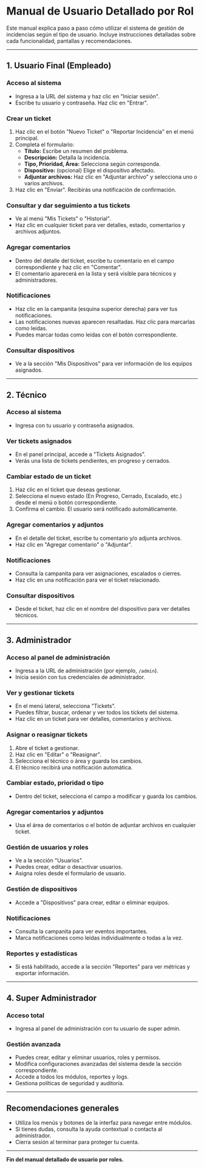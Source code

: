 # Manual de Usuario Detallado por Rol

Este manual explica paso a paso cómo utilizar el sistema de gestión de incidencias según el tipo de usuario. Incluye instrucciones detalladas sobre cada funcionalidad, pantallas y recomendaciones.

---

## 1. Usuario Final (Empleado)

### Acceso al sistema
- Ingresa a la URL del sistema y haz clic en "Iniciar sesión".
- Escribe tu usuario y contraseña. Haz clic en "Entrar".

### Crear un ticket
1. Haz clic en el botón "Nuevo Ticket" o "Reportar Incidencia" en el menú principal.
2. Completa el formulario:
   - **Título:** Escribe un resumen del problema.
   - **Descripción:** Detalla la incidencia.
   - **Tipo, Prioridad, Área:** Selecciona según corresponda.
   - **Dispositivo:** (opcional) Elige el dispositivo afectado.
   - **Adjuntar archivos:** Haz clic en "Adjuntar archivo" y selecciona uno o varios archivos.
3. Haz clic en "Enviar". Recibirás una notificación de confirmación.

### Consultar y dar seguimiento a tus tickets
- Ve al menú "Mis Tickets" o "Historial".
- Haz clic en cualquier ticket para ver detalles, estado, comentarios y archivos adjuntos.

### Agregar comentarios
- Dentro del detalle del ticket, escribe tu comentario en el campo correspondiente y haz clic en "Comentar".
- El comentario aparecerá en la lista y será visible para técnicos y administradores.

### Notificaciones
- Haz clic en la campanita (esquina superior derecha) para ver tus notificaciones.
- Las notificaciones nuevas aparecen resaltadas. Haz clic para marcarlas como leídas.
- Puedes marcar todas como leídas con el botón correspondiente.

### Consultar dispositivos
- Ve a la sección "Mis Dispositivos" para ver información de los equipos asignados.

---

## 2. Técnico

### Acceso al sistema
- Ingresa con tu usuario y contraseña asignados.

### Ver tickets asignados
- En el panel principal, accede a "Tickets Asignados".
- Verás una lista de tickets pendientes, en progreso y cerrados.

### Cambiar estado de un ticket
1. Haz clic en el ticket que deseas gestionar.
2. Selecciona el nuevo estado (En Progreso, Cerrado, Escalado, etc.) desde el menú o botón correspondiente.
3. Confirma el cambio. El usuario será notificado automáticamente.

### Agregar comentarios y adjuntos
- En el detalle del ticket, escribe tu comentario y/o adjunta archivos.
- Haz clic en "Agregar comentario" o "Adjuntar".

### Notificaciones
- Consulta la campanita para ver asignaciones, escalados o cierres.
- Haz clic en una notificación para ver el ticket relacionado.

### Consultar dispositivos
- Desde el ticket, haz clic en el nombre del dispositivo para ver detalles técnicos.

---

## 3. Administrador

### Acceso al panel de administración
- Ingresa a la URL de administración (por ejemplo, `/admin`).
- Inicia sesión con tus credenciales de administrador.

### Ver y gestionar tickets
- En el menú lateral, selecciona "Tickets".
- Puedes filtrar, buscar, ordenar y ver todos los tickets del sistema.
- Haz clic en un ticket para ver detalles, comentarios y archivos.

### Asignar o reasignar tickets
1. Abre el ticket a gestionar.
2. Haz clic en "Editar" o "Reasignar".
3. Selecciona el técnico o área y guarda los cambios.
4. El técnico recibirá una notificación automática.

### Cambiar estado, prioridad o tipo
- Dentro del ticket, selecciona el campo a modificar y guarda los cambios.

### Agregar comentarios y adjuntos
- Usa el área de comentarios o el botón de adjuntar archivos en cualquier ticket.

### Gestión de usuarios y roles
- Ve a la sección "Usuarios".
- Puedes crear, editar o desactivar usuarios.
- Asigna roles desde el formulario de usuario.

### Gestión de dispositivos
- Accede a "Dispositivos" para crear, editar o eliminar equipos.

### Notificaciones
- Consulta la campanita para ver eventos importantes.
- Marca notificaciones como leídas individualmente o todas a la vez.

### Reportes y estadísticas
- Si está habilitado, accede a la sección "Reportes" para ver métricas y exportar información.

---

## 4. Super Administrador

### Acceso total
- Ingresa al panel de administración con tu usuario de super admin.

### Gestión avanzada
- Puedes crear, editar y eliminar usuarios, roles y permisos.
- Modifica configuraciones avanzadas del sistema desde la sección correspondiente.
- Accede a todos los módulos, reportes y logs.
- Gestiona políticas de seguridad y auditoría.

---

## Recomendaciones generales
- Utiliza los menús y botones de la interfaz para navegar entre módulos.
- Si tienes dudas, consulta la ayuda contextual o contacta al administrador.
- Cierra sesión al terminar para proteger tu cuenta.

---

**Fin del manual detallado de usuario por roles.**
